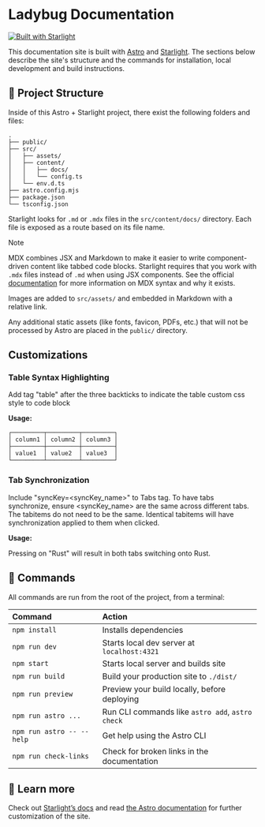 # Ladybug Documentation

[![Built with Starlight](https://astro.badg.es/v2/built-with-starlight/tiny.svg)](https://starlight.astro.build)

This documentation site is built with [Astro](https://astro.build) and
[Starlight](https://starlight.astro.build). The sections below describe the site's structure and
the commands for installation, local development and build instructions.

## 🚀 Project Structure

Inside of this Astro + Starlight project, there exist the following folders and files:

```
.
├── public/
├── src/
│   ├── assets/
│   ├── content/
│   │   ├── docs/
│   │   └── config.ts
│   └── env.d.ts
├── astro.config.mjs
├── package.json
└── tsconfig.json
```

Starlight looks for `.md` or `.mdx` files in the `src/content/docs/` directory. Each file is exposed
as a route based on its file name.

> [!NOTE]
> MDX combines JSX and Markdown to make it easier to write component-driven content like tabbed code blocks.
> Starlight requires that you work with `.mdx` files instead of `.md` when using JSX components. See the official
> [documentation](https://mdxjs.com/) for more information on MDX syntax and why it exists.

Images are added to `src/assets/` and embedded in Markdown with a relative link.

Any additional static assets (like fonts, favicon, PDFs, etc.) that will not be processed by Astro
are placed in the `public/` directory.

## Customizations

### Table Syntax Highlighting

Add tag "table" after the three backticks to indicate the table custom css style to code block

**Usage:**
```table
┌─────────┬─────────┬─────────┐
│ column1 │ column2 │ column3 │
├─────────┼─────────┼─────────┤
│ value1  │ value2  │ value3  │
└─────────┴─────────┴─────────┘
```


### Tab Synchronization

Include "syncKey=<syncKey_name>" to Tabs tag. To have tabs synchronize, ensure <syncKey_name> are the same across different tabs.
The tabitems do not need to be the same. Identical tabitems will have synchronization applied to them when clicked.

**Usage:**
<Tabs syncKey="langs">
  <TabItem label="Python" />
  <TabItem label="Rust" />
</Tabs>

<Tabs syncKey="langs">
  <TabItem label="C++" />
  <TabItem label="Rust" />
  <TabItem label="Java" />
</Tabs>

Pressing on "Rust" will result in both tabs switching onto Rust.


## 🧞 Commands

All commands are run from the root of the project, from a terminal:

| Command                   | Action                                           |
| :------------------------ | :----------------------------------------------- |
| `npm install`             | Installs dependencies                            |
| `npm run dev`             | Starts local dev server at `localhost:4321`      |
| `npm start`               | Starts local server and builds site              |
| `npm run build`           | Build your production site to `./dist/`          |
| `npm run preview`         | Preview your build locally, before deploying     |
| `npm run astro ...`       | Run CLI commands like `astro add`, `astro check` |
| `npm run astro -- --help` | Get help using the Astro CLI                     |
| `npm run check-links`     | Check for broken links in the documentation      |

## 👀 Learn more

Check out [Starlight’s docs](https://starlight.astro.build/) and read
[the Astro documentation](https://docs.astro.build) for further customization of the site.

